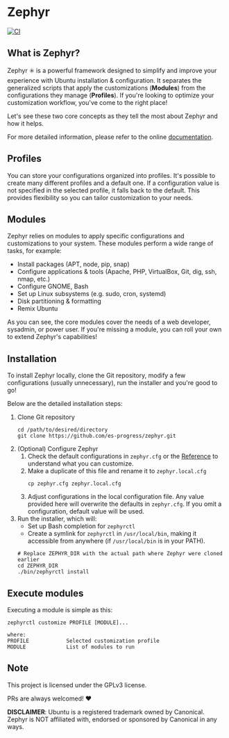 # Zephyr

[![CI](https://github.com/es-progress/zephyr/actions/workflows/main.yml/badge.svg)](https://github.com/es-progress/zephyr/actions/workflows/main.yml)

## What is Zephyr?

Zephyr :eight_spoked_asterisk: is a powerful framework designed to simplify and improve your experience with Ubuntu installation & configuration.
It separates the generalized scripts that apply the customizations (**Modules**) from the configurations they manage (**Profiles**).
If you're looking to optimize your customization workflow, you've come to the right place!

Let's see these two core concepts as they tell the most about Zephyr and how it helps.

For more detailed information, please refer to the online [documentation](https://zephyr.es-progress.hu/).

## Profiles

You can store your configurations organized into profiles.
It's possible to create many different profiles and a default one.
If a configuration value is not specified in the selected profile, it falls back to the default.
This provides flexibility so you can tailor customization to your needs.

## Modules

Zephyr relies on modules to apply specific configurations and customizations to your system.
These modules perform a wide range of tasks, for example:

-   Install packages (APT, node, pip, snap)
-   Configure applications & tools (Apache, PHP, VirtualBox, Git, dig, ssh, nmap, etc.)
-   Configure GNOME, Bash
-   Set up Linux subsystems (e.g. sudo, cron, systemd)
-   Disk partitioning & formatting
-   Remix Ubuntu

As you can see, the core modules cover the needs of a web developer, sysadmin, or power user.
If you're missing a module, you can roll your own to extend Zephyr's capabilities!

## Installation

To install Zephyr locally, clone the Git repository, modify a few configurations (usually unnecessary), run the installer and you're good to go!

Below are the detailed installation steps:

1. Clone Git repository
    ```
    cd /path/to/desired/directory
    git clone https://github.com/es-progress/zephyr.git
    ```
1. (Optional) Configure Zephyr
    1. Check the default configurations in `zephyr.cfg` or the [Reference](https://zephyr.es-progress.hu/reference/configs/) to understand what you can customize.
    1. Make a duplicate of this file and rename it to `zephyr.local.cfg`
        ```
        cp zephyr.cfg zephyr.local.cfg
        ```
    1. Adjust configurations in the local configuration file. Any value provided here will overwrite the defaults in `zephyr.cfg`. If you omit a configuration, default value will be used.
1. Run the installer, which will:
    - Set up Bash completion for `zephyrctl`
    - Create a symlink for `zephyrctl` in `/usr/local/bin`, making it accessible from anywhere (if `/usr/local/bin` is in your PATH).
    ```
    # Replace ZEPHYR_DIR with the actual path where Zephyr were cloned earlier
    cd ZEPHYR_DIR
    ./bin/zephyrctl install
    ```

## Execute modules

Executing a module is simple as this:

```
zephyrctl customize PROFILE [MODULE]...

where:
PROFILE            Selected customization profile
MODULE             List of modules to run
```

## Note

This project is licensed under the GPLv3 license.

PRs are always welcomed! :heart:

**DISCLAIMER**:
Ubuntu is a registered trademark owned by Canonical. Zephyr is NOT affiliated with, endorsed or sponsored by Canonical in any ways.
